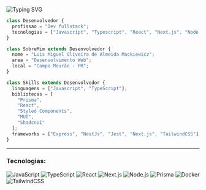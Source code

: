 ![Typing SVG](https://readme-typing-svg.herokuapp.com?color=84CC16&lines=Console.log(%22Luis+Mackiewicz%22);Fullstack+Developer)

```ts
class Desenvolvedor {
  profissao = "Dev fullstack";
  tecnologias = ["Javascript", "Typescript", "React", "Next.js", "Node.js", "Docker"];
}

class SobreMim extends Desenvolvedor {
  nome = "Luis Miguel Oliveira de Almeida Mackiewicz";
  area = "Desenvolvimento Web";
  local = "Campo Mourão - PR";
}

class Skills extends Desenvolvedor {
  linguagens = ["Javascript", "TypeScript"];
  bibliotecas = [
    "Prisma",
    "React",
    "Styled Components",
    "MUI",
    "ShadcnUI"
  ];
  frameworks = ["Express", "NestJs", "Jest", "Next.js", "TailwindCSS"];
}
```
---
### Tecnologias:

![JavaScript](https://img.shields.io/badge/JavaScript-F7DF1E?style=for-the-badge&logo=javascript&logoColor=black)
![TypeScript](https://img.shields.io/badge/TypeScript-3178C6?style=for-the-badge&logo=typescript&logoColor=white)
![React](https://img.shields.io/badge/React-61DAFB?style=for-the-badge&logo=react&logoColor=black)
![Next.js](https://img.shields.io/badge/Next.js-000?style=for-the-badge&logo=next.js&logoColor=white)
![Node.js](https://img.shields.io/badge/Node.js-339933?style=for-the-badge&logo=node.js&logoColor=white)
![Prisma](https://img.shields.io/badge/Prisma-2D3748?style=for-the-badge&logo=prisma&logoColor=white)
![Docker](https://img.shields.io/badge/Docker-2496ED?style=for-the-badge&logo=docker&logoColor=white)
![TailwindCSS](https://img.shields.io/badge/TailwindCSS-06B6D4?style=for-the-badge&logo=tailwindcss&logoColor=white)
